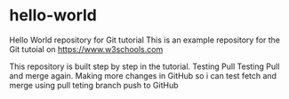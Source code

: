 # hello-world
Hello World repository for Git tutorial
This is an example repository for the Git tutoial on https://www.w3schools.com

This repository is built step by step in the tutorial.
Testing Pull
Testing Pull and merge again.
Making more changes in GitHub so i can test fetch and merge using pull
teting branch push to GitHub